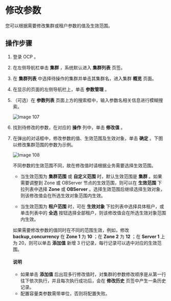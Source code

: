 # 修改参数

您可以根据需要修改集群或租户参数的值及生效范围。

## 操作步骤

1. 登录 OCP 。

2. 在左侧导航栏单击 **集群** ，系统默认进入 **集群列表** 页签。

3. 在 **集群列表** 中选择待操作的集群并单击其集群名，进入集群 **概览** 页面。

4. 在显示的页面的左侧导航栏上，单击 **参数管理** 。

5. （可选）在 **参数列表** 页面上方的搜索框中，输入参数名相关信息进行模糊搜索。

   ![Image 107](https://obbusiness-private.oss-cn-shanghai.aliyuncs.com/doc/img/ocp/401/%E5%8F%82%E6%95%B0%E5%88%97%E8%A1%A81.png)

6. 找到待修改的参数，在对应的 **操作** 列中，单击 **修改值** 。

7. 在弹出的对话框中，修改参数的值、生效范围及生效对象，单击 **确定** 。下图以修改集群范围的参数为示例。

   ![Image 108](https://help-static-aliyun-doc.aliyuncs.com/assets/img/zh-CN/5895199461/p429966.png)

   不同参数的生效范围不同，故在修改值时请根据业务需要选择生效范围。

   * 当生效范围为 **集群范围** 或 **自定义范围** 时，默认生效范围是 **集群** 。如果需要调整到 Zone 或 OBServer 节点的生效范围，则可以在 **生效范围** 下拉列表中选择 **Zone** 或 **OBServer** 。选择生效范围后继续选择生效对象，则该修改值会在所选生效对象范围内生效。

   * 当生效范围为 **租户范围** 时，可在 **生效对象** 下拉列表中选择具体租户，或单击列表中的 **全选** 按钮选择全部租户，则该修改值会在所选生效对象范围内生效。

   如果需要修改参数的值同时在不同的范围生效，例如，修改 **backup_concurrency** 在 **Zone 1** 为 **10** ；在 **Zone 2** 为 **12** ；在 **Server 1** 上为 20，则可以单击 **添加值** 新增 3 行记录，每行记录可以选中对应的生效范围。

    <main id="notice" type='explain'>
    <h4>说明</h4>
    <p><ul><li>如果单击 <strong>添加值</strong> 后出现多行修改值时，对集群的参数修改顺序是从第一行往下依次执行，并且每次执行成功后，会在 <strong>修改历史</strong> 页签中产生一条历史记录。</li><li>配置容量类参数需带单位，否则将配置失败。</li></ul></p>
    </main>
